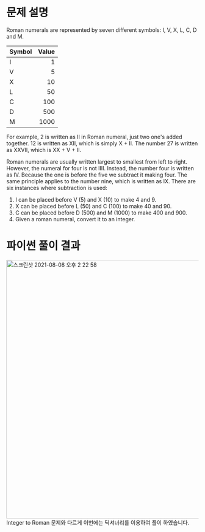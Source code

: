 # 문제 설명
Roman numerals are represented by seven different symbols: I, V, X, L, C, D and M.

|Symbol|Value|
|:--|--:|
|I|1|
|V|5|
|X|10|
|L|50|
|C|100|
|D|500|
|M|1000|

For example, 2 is written as II in Roman numeral, just two one's added together. 12 is written as XII, which is simply X + II. The number 27 is written as XXVII, which is XX + V + II.

Roman numerals are usually written largest to smallest from left to right. However, the numeral for four is not IIII. Instead, the number four is written as IV. Because the one is before the five we subtract it making four. The same principle applies to the number nine, which is written as IX. There are six instances where subtraction is used:

1. I can be placed before V (5) and X (10) to make 4 and 9.
2. X can be placed before L (50) and C (100) to make 40 and 90. 
3. C can be placed before D (500) and M (1000) to make 400 and 900.
4. Given a roman numeral, convert it to an integer.

# 파이썬 풀이 결과
<img width="675" alt="스크린샷 2021-08-08 오후 2 22 58" src="https://user-images.githubusercontent.com/42399580/128621821-29e334d1-7d2a-41d8-8f85-8f612503e2c7.png">
Integer to Roman 문제와 다르게 이번에는 딕셔너리를 이용하여 풀이 하였습니다. 
